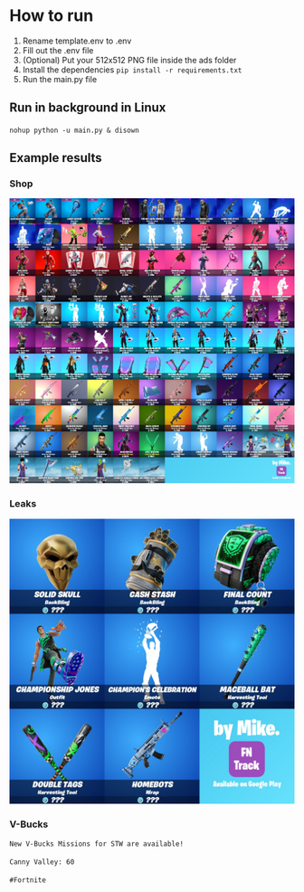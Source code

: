 # How to run
1. Rename template.env to .env
2. Fill out the .env file
4. (Optional) Put your 512x512 PNG file inside the ads folder
5. Install the dependencies `pip install -r requirements.txt`
6. Run the main.py file

## Run in background in Linux
`nohup python -u main.py & disown`

## Example results
### Shop
![Shop](https://raw.githubusercontent.com/Developer-Mike/FN-Bot/main/example_results/shop.jpg)
### Leaks
![Leaks](https://raw.githubusercontent.com/Developer-Mike/FN-Bot/main/example_results/leaks.jpg)
### V-Bucks
```
New V-Bucks Missions for STW are available!

Canny Valley: 60

#Fortnite
```
